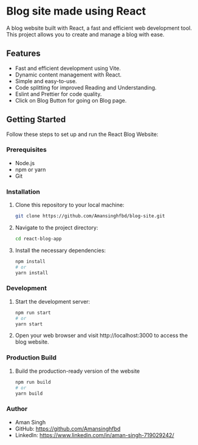# Blog site made using React

A blog website built with React, a fast and efficient web development tool. This project allows you to create and manage a blog with ease.

## Features

- Fast and efficient development using Vite.
- Dynamic content management with React.
- Simple and easy-to-use.
- Code splitting for improved Reading and Understanding.
- Eslint and Prettier for code quality.
- Click on Blog Button for going on Blog page.

## Getting Started

Follow these steps to set up and run the React Blog Website:

### Prerequisites

- Node.js
- npm or yarn
- Git

### Installation

1. Clone this repository to your local machine:

   ```bash
   git clone https://github.com/Amansinghfbd/blog-site.git

2. Navigate to the project directory:

    ```bash
    cd react-blog-app

3. Install the necessary dependencies:

    ```bash
    npm install
    # or
    yarn install

### Development

1. Start the development server:

    ```bash
    npm run start
    # or
    yarn start

2. Open your web browser and visit http://localhost:3000 to access the blog website.

### Production Build

1. Build the production-ready version of the website

    ```bash
    npm run build
    # or
    yarn build

### Author
- Aman Singh
- GitHub: https://github.com/Amansinghfbd
- LinkedIn: https://www.linkedin.com/in/aman-singh-719029242/
